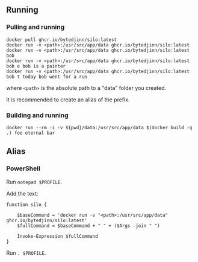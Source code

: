 ## Running

### Pulling and running
```
docker pull ghcr.io/bytedjinn/silo:latest
docker run -v <path>:/usr/src/app/data ghcr.io/bytedjinn/silo:latest 
docker run -v <path>:/usr/src/app/data ghcr.io/bytedjinn/silo:latest bob
docker run -v <path>:/usr/src/app/data ghcr.io/bytedjinn/silo:latest bob e bob is a painter
docker run -v <path>:/usr/src/app/data ghcr.io/bytedjinn/silo:latest bob t today bob went for a run
```
where `<path>` is the absolute path to a "data" folder you created. 

It is recommended to create an alias of the prefix. 


### Building and running
```
docker run --rm -i -v ${pwd}/data:/usr/src/app/data $(docker build -q .) foo eternal bar

```

## Alias

### PowerShell
Run `notepad $PROFILE`. 

Add the text:
```
function silo {

    $baseCommand = 'docker run -v "<path>:/usr/src/app/data" ghcr.io/bytedjinn/silo:latest'
    $fullCommand = $baseCommand + " " + ($Args -join " ")
    
    Invoke-Expression $fullCommand
}

```
Run `. $PROFILE`. 